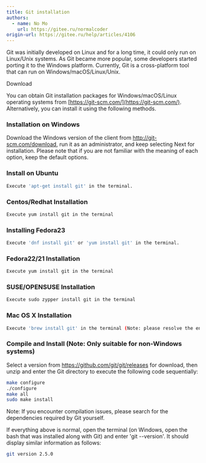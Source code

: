 ```yaml
---
title: Git installation
authors:
  - name: No Mo
    url: https://gitee.ru/normalcoder
origin-url: https://gitee.ru/help/articles/4106
---
```


Git was initially developed on Linux and for a long time, it could only run on Linux/Unix systems. As Git became more popular, some developers started porting it to the Windows platform. Currently, Git is a cross-platform tool that can run on Windows/macOS/Linux/Unix.

Download

You can obtain Git installation packages for Windows/macOS/Linux operating systems from [https://git-scm.com/](https://git-scm.com/). Alternatively, you can install it using the following methods.

### Installation on Windows

Download the Windows version of the client from <http://git-scm.com/download>, run it as an administrator, and keep selecting Next for installation. Please note that if you are not familiar with the meaning of each option, keep the default options.

### Install on Ubuntu

```bash
Execute 'apt-get install git' in the terminal.
```

### Centos/Redhat Installation

```bash
Execute yum install git in the terminal
```

### Installing Fedora23

```bash
Execute 'dnf install git' or 'yum install git' in the terminal.
```

### Fedora22/21 Installation

```bash
Execute yum install git in the terminal
```

### SUSE/OPENSUSE Installation

```bash
Execute sudo zypper install git in the terminal
```

### Mac OS X Installation

```bash
Execute 'brew install git' in the terminal (Note: please resolve the environment variable and Brew tool issues on your own).
```

### Compile and Install (Note: Only suitable for non-Windows systems)

Select a version from <https://github.com/git/git/releases> for download, then unzip and enter the Git directory to execute the following code sequentially:

```bash
make configure
./configure
make all
sudo make install
```

Note: If you encounter compilation issues, please search for the dependencies required by Git yourself.

If everything above is normal, open the terminal (on Windows, open the bash that was installed along with Git) and enter 'git --version'. It should display similar information as follows:

```bash
git version 2.5.0
```